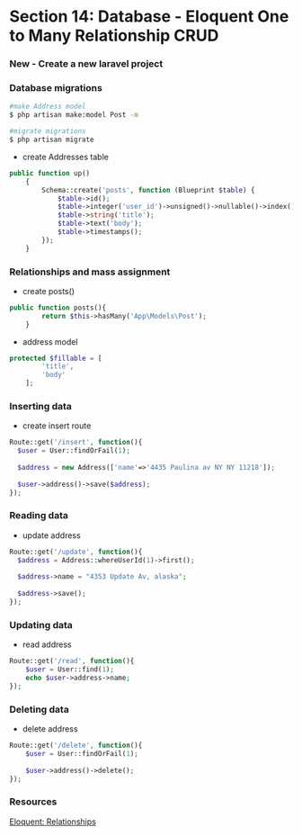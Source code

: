 # Section 14: Database - Eloquent One to Many Relationship CRUD

### New - Create a new laravel project

### Database migrations
```bash
#make Address model
$ php artisan make:model Post -m

#migrate migrations
$ php artisan migrate
```
+ create Addresses table
```php
public function up()
    {
        Schema::create('posts', function (Blueprint $table) {
            $table->id();
            $table->integer('user_id')->unsigned()->nullable()->index();
            $table->string('title');
            $table->text('body');
            $table->timestamps();
        });
    }
```

### Relationships and mass assignment
+ create posts()
```php
public function posts(){
        return $this->hasMany('App\Models\Post');
    }
```
+ address model
```php
protected $fillable = [
        'title',
        'body'
    ];
```

### Inserting data
+ create insert route
```php
Route::get('/insert', function(){
  $user = User::findOrFail(1);
  
  $address = new Address(['name'=>'4435 Paulina av NY NY 11218']);
  
  $user->address()->save($address);
});
```

### Reading data
+ update address
```php
Route::get('/update', function(){
  $address = Address::whereUserId(1)->first();
  
  $address->name = "4353 Update Av, alaska";
  
  $address->save();
});
```

### Updating data
+ read address
```php
Route::get('/read', function(){
    $user = User::find(1);
    echo $user->address->name;
});
```

### Deleting data
+ delete address
```php
Route::get('/delete', function(){
    $user = User::findOrFail(1);
    
    $user->address()->delete();
});
```

### Resources
[Eloquent: Relationships](https://laravel.com/docs/5.2/eloquent-relationships)
